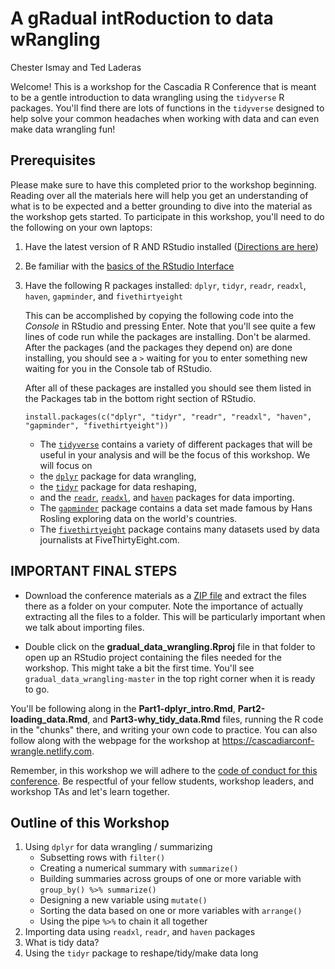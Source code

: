 A gRadual intRoduction to data wRangling
================
Chester Ismay and Ted Laderas

Welcome! This is a workshop for the Cascadia R Conference that is meant to be a gentle introduction to data wrangling using the `tidyverse` R packages. You'll find there are lots of functions in the `tidyverse` designed to help solve your common headaches when working with data and can even make data wrangling fun!

Prerequisites
-------------

Please make sure to have this completed prior to the workshop beginning. Reading over all the materials here will help you get an understanding of what is to be expected and a better grounding to dive into the material as the workshop gets started. To participate in this workshop, you'll need to do the following on your own laptops:

1.  Have the latest version of R AND RStudio installed ([Directions are here](http://moderndive.netlify.com/2-getting-started.html#what-are-r-and-rstudio))
2.  Be familiar with the [basics of the RStudio Interface](https://ismayc.github.io/rbasics-book/3-rstudiobasics.html#rstudio-layout)
3.  Have the following R packages installed: `dplyr`, `tidyr`, `readr`, `readxl`, `haven`, `gapminder`, and `fivethirtyeight`

    This can be accomplished by copying the following code into the *Console* in RStudio and pressing Enter. Note that you'll see quite a few lines of code run while the packages are installing. Don't be alarmed. After the packages (and the packages they depend on) are done installing, you should see a `>` waiting for you to enter something new waiting for you in the Console tab of RStudio.
    
    After all of these packages are installed you should see them listed in the Packages tab in the bottom right section of RStudio.

        install.packages(c("dplyr", "tidyr", "readr", "readxl", "haven", "gapminder", "fivethirtyeight"))

    -   The [`tidyverse`](http://tidyverse.tidyverse.org/) contains a variety of different packages that will be useful in your analysis and will be the focus of this workshop. We will focus on 
    - the [`dplyr`](http://dplyr.tidyverse.org) package for data wrangling,
    - the [`tidyr`](http://tidyr.tidyverse.org) package for data reshaping,
    - and the [`readr`](http://readr.tidyverse.org), [`readxl`](http://readxl.tidyverse.org), and [`haven`](http://haven.tidyverse.org) packages for data importing.
    -   The [`gapminder`](https://github.com/jennybc/gapminder/blob/master/README.md) package contains a data set made famous by Hans Rosling exploring data on the world's countries.
    -   The [`fivethirtyeight`](http://fivethirtyeight-r.netlify.com/) package contains many datasets used by data journalists at FiveThirtyEight.com.

IMPORTANT FINAL STEPS
---------------------

-   Download the conference materials as a [ZIP file](https://github.com/tidyverse-intro/gradual_data_wrangling/archive/master.zip) and extract the files there as a folder on your computer. Note the importance of actually extracting all the files to a folder. This will be particularly important when we talk about importing files. 

- Double click on the **gradual_data_wrangling.Rproj** file in that folder to open up an RStudio project containing the files needed for the workshop. This might take a bit the first time. You'll see `gradual_data_wrangling-master` in the top right corner when it is ready to go.

You'll be following along in the **Part1-dplyr_intro.Rmd**, **Part2-loading_data.Rmd**, and **Part3-why_tidy_data.Rmd** files, running the R code in the "chunks" there, and writing your own code to practice. You can also follow along with the webpage for the workshop at <https://cascadiarconf-wrangle.netlify.com>.

Remember, in this workshop we will adhere to the [code of conduct for this conference](https://cascadiarconf.com/coc/). Be respectful of your fellow students, workshop leaders, and workshop TAs and let's learn together.

Outline of this Workshop
------------------------

1.  Using `dplyr` for data wrangling / summarizing
    -   Subsetting rows with `filter()`
    -   Creating a numerical summary with `summarize()`
    -   Building summaries across groups of one or more variable with `group_by() %>% summarize()`
    -   Designing a new variable using `mutate()`
    -   Sorting the data based on one or more variables with `arrange()`
    -   Using the pipe `%>%` to chain it all together
2.  Importing data using `readxl`, `readr`, and `haven` packages
3.  What is tidy data?
4.  Using the `tidyr` package to reshape/tidy/make data long
